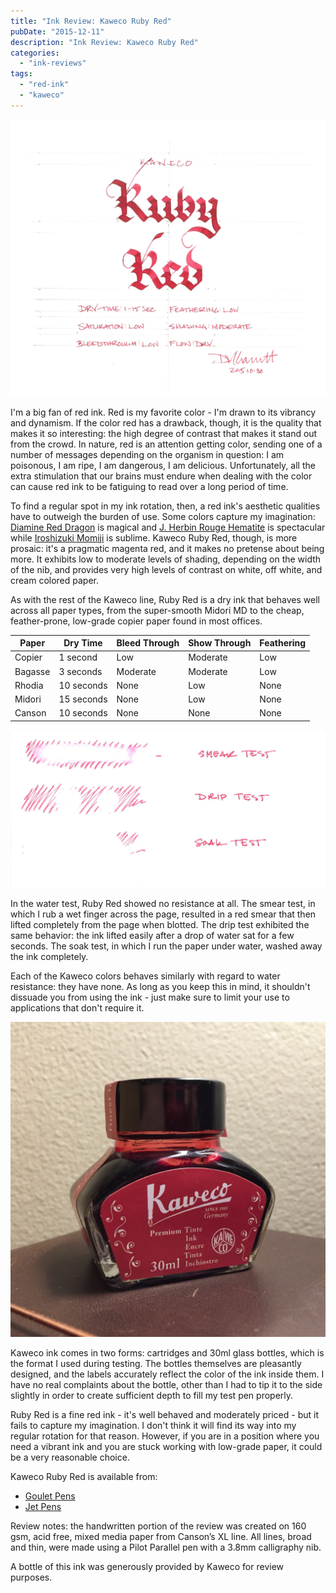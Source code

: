 ```yaml
---
title: "Ink Review: Kaweco Ruby Red"
pubDate: "2015-12-11"
description: "Ink Review: Kaweco Ruby Red"
categories:
  - "ink-reviews"
tags:
  - "red-ink"
  - "kaweco"
---
```


![Kaweco Ruby Red](exemplar.jpeg)

I'm a big fan of red ink. Red is my favorite color - I'm drawn to its vibrancy and dynamism. If the color red has a drawback, though, it is the quality that makes it so interesting: the high degree of contrast that makes it stand out from the crowd. In nature, red is an attention getting color, sending one of a number of messages depending on the organism in question: I am poisonous, I am ripe, I am dangerous, I am delicious. Unfortunately, all the extra stimulation that our brains must endure when dealing with the color can cause red ink to be fatiguing to read over a long period of time.

To find a regular spot in my ink rotation, then, a red ink's aesthetic qualities have to outweigh the burden of use. Some colors capture my imagination: [Diamine Red Dragon](/blog/2010/9/7/ink-review-diamine-red-dragon) is magical and [J. Herbin Rouge Hematite](/blog/2010/5/16/ink-review-j-herbin-1670) is spectacular while [Iroshizuki Momiji](/blog/2010/4/28/ink-review-iroshizuku-momiji) is sublime. Kaweco Ruby Red, though, is more prosaic: it's a pragmatic magenta red, and it makes no pretense about being more. It exhibits low to moderate levels of shading, depending on the width of the nib, and provides very high levels of contrast on white, off white, and cream colored paper.

As with the rest of the Kaweco line, Ruby Red is a dry ink that behaves well across all paper types, from the super-smooth Midori MD to the cheap, feather-prone, low-grade copier paper found in most offices.

| Paper | Dry Time | Bleed Through | Show Through | Feathering |
| --- | --- | --- | --- | --- |
| Copier | 1 second | Low | Moderate | Low |
| Bagasse | 3 seconds | Moderate | Moderate | Low |
| Rhodia | 10 seconds | None | Low | None |
| Midori | 15 seconds | None | Low | None |
| Canson | 10 seconds | None | None | None |

![Water Test](durability.jpeg)

In the water test, Ruby Red showed no resistance at all. The smear test, in which I rub a wet finger across the page, resulted in a red smear that then lifted completely from the page when blotted. The drip test exhibited the same behavior: the ink lifted easily after a drop of water sat for a few seconds. The soak test, in which I run the paper under water, washed away the ink completely.

Each of the Kaweco colors behaves similarly with regard to water resistance: they have none. As long as you keep this in mind, it shouldn't dissuade you from using the ink - just make sure to limit your use to applications that don't require it.

![Bottle](bottle.jpg)

Kaweco ink comes in two forms: cartridges and 30ml glass bottles, which is the format I used during testing. The bottles themselves are pleasantly designed, and the labels accurately reflect the color of the ink inside them. I have no real complaints about the bottle, other than I had to tip it to the side slightly in order to create sufficient depth to fill my test pen properly.

Ruby Red is a fine red ink - it's well behaved and moderately priced - but it fails to capture my imagination. I don't think it will find its way into my regular rotation for that reason. However, if you are in a position where you need a vibrant ink and you are stuck working with low-grade paper, it could be a very reasonable choice.

Kaweco Ruby Red is available from:

- [Goulet Pens](http://www.gouletpens.com/kaweco-ruby-red-30ml-bottled-fountain-pen-ink/p/KAW-10000678-791)
- [Jet Pens](http://www.jetpens.com/Kaweco-Ink-30-ml-Ruby-Red/pd/11937)

Review notes: the handwritten portion of the review was created on 160 gsm, acid free, mixed media paper from Canson’s XL line. All lines, broad and thin, were made using a Pilot Parallel pen with a 3.8mm calligraphy nib.

A bottle of this ink was generously provided by Kaweco for review purposes.
